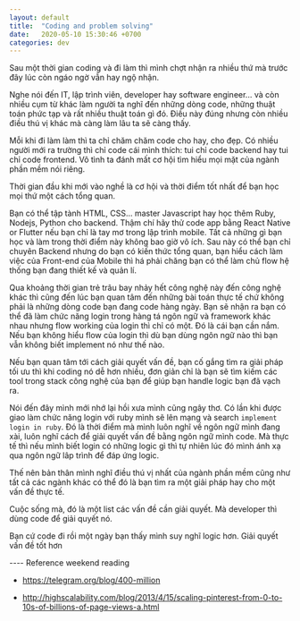 ```yaml
---
layout: default
title:  "Coding and problem solving"
date:   2020-05-10 15:30:46 +0700
categories: dev
---
```


Sau một thời gian coding và đi làm thì mình chợt nhận ra nhiều thứ mà trước đây lúc còn ngáo ngờ vẫn hay ngộ nhận.

Nghe nói đến IT, lập trình viên, developer hay software engineer... và còn nhiều cụm từ khác làm người ta nghĩ đến những dòng code, những thuật toán phức tạp và rất nhiều thuật toán gì đó. Điều này đúng nhưng còn nhiều điều thú vị khác mà càng làm lâu ta sẽ càng thấy.

Mỗi khi đi làm làm thì ta chỉ chăm chăm code cho hay, cho đẹp. Có nhiều người mới ra trường thì chỉ code cái mình thích: tui chỉ code backend hay tui chỉ code frontend. Vô tình ta đánh mất cơ hội tìm hiểu mọi mặt của ngành phần mềm nói riêng. 

Thời gian đầu khi mới vào nghề là cơ hội và thời điểm tốt nhất để bạn học mọi thứ một cách tổng quan. 

Bạn có thể tập tành HTML, CSS... master Javascript hay học thêm Ruby, Nodejs, Python cho backend. Thậm chí hãy thử code app bằng React Native or Flutter nếu bạn chỉ là tay mơ trong lập trình mobile. Tất cả những gì bạn học và làm trong thời điểm này không bao giờ vô ích. Sau này có thể bạn chỉ chuyên Backend nhưng do bạn có kiến thức tổng quan, bạn hiểu cách làm việc của Front-end của Mobile thì há phải chăng bạn có thể làm chủ flow hệ thống bạn đang thiết kế và quản lí.

Qua khoảng thời gian trẻ trâu bay nhảy hết công nghệ này đến công nghệ khác thì cũng đến lúc bạn quan tâm đến những bài toán thực tế chứ không phải là những dòng code bạn đang code hàng ngày. Bạn sẽ nhận ra bạn có thể đã làm chức năng login trong hàng tá ngôn ngữ và framework khác nhau nhưng flow working của login thì chỉ có một. Đó là cái bạn cần nắm. Nếu bạn không hiểu flow của login thì dù bạn dùng ngôn ngữ nào thì bạn vẫn không biết implement nó như thế nào. 

Nếu bạn quan tâm tới cách giải quyết vấn đề, bạn cố gắng tìm ra giải pháp tối ưu thì khi coding nó dễ hơn nhiều, đơn giản chỉ là bạn sẽ tìm kiếm các tool trong stack công nghệ của bạn để giúp bạn handle logic bạn đã vạch ra. 

Nói đến đây mình mới nhớ lại hồi xưa mình cũng ngây thơ. Có lần khi được giao làm chức năng login với ruby mình sẽ lên mạng và search `implement login in ruby`. Đó là thời điểm mà mình luôn nghĩ về ngôn ngữ mình đang xài, luôn nghĩ cách để giải quyết vấn đề bằng ngôn ngữ mình code. Mà thực tế thì nếu mình biết login có những logic gì thì tự nhiên lúc đó mình ánh xạ qua ngôn ngữ lâp trình để đáp ứng logic. 

Thế nên bản thân mình nghĩ điều thú vị nhất của ngành phần mềm cũng như tất cả các ngành khác có thể đó là bạn tìm ra một giải pháp hay cho một vấn đề thực tế. 


Cuộc sống mà, đó là một list các vấn đề cần giải quyết. Mà developer thì dùng code để giải quyết nó.

Bạn cứ code đi rồi một ngày bạn thấy mình suy nghĩ logic hơn. Giải quyết vấn đề tốt hơn 

----  Reference weekend reading 
- https://telegram.org/blog/400-million

- http://highscalability.com/blog/2013/4/15/scaling-pinterest-from-0-to-10s-of-billions-of-page-views-a.html
